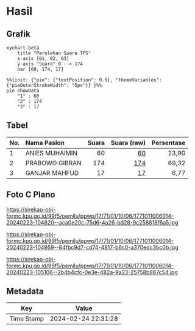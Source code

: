 # Hasil

## Grafik

```mermaid
xychart-beta
    title "Perolehan Suara TPS"
    x-axis [01, 02, 03]
    y-axis "Suara" 0 --> 174
    bar [60, 174, 17]
```

```mermaid
%%{init: {"pie": {"textPosition": 0.5}, "themeVariables": {"pieOuterStrokeWidth": "5px"}} }%%
pie showData
    "1" : 60
    "2" : 174
    "3" : 17
```

## Tabel

| No. | Nama Paslon    | Suara | Suara (raw) | Persentase |
|:--- |:-------------- | -----:| -----------:| ----------:|
| 1   | ANIES MUHAIMIN | 60    | [60][p-1]   | 23,90      |
| 2   | PRABOWO GIBRAN | 174   | [174][p-2]  | 69,32      |
| 3   | GANJAR MAHFUD  | 17    | [17][p-3]   | 6,77       |


[p-1]: https://github.com/gigit-pemilu/pemilu-2024-17-bengkulu/blob/main/pilpres/hitung-suara/sub/17-bengkulu/sub/71-kota-bengkulu/sub/01-selebar/sub/1006-sumur-dewa/sub/014-tps/sub/paslon-1.txt
[p-2]: https://github.com/gigit-pemilu/pemilu-2024-17-bengkulu/blob/main/pilpres/hitung-suara/sub/17-bengkulu/sub/71-kota-bengkulu/sub/01-selebar/sub/1006-sumur-dewa/sub/014-tps/sub/paslon-2.txt
[p-3]: https://github.com/gigit-pemilu/pemilu-2024-17-bengkulu/blob/main/pilpres/hitung-suara/sub/17-bengkulu/sub/71-kota-bengkulu/sub/01-selebar/sub/1006-sumur-dewa/sub/014-tps/sub/paslon-3.txt

## Foto C Plano

https://sirekap-obj-formc.kpu.go.id/99f5/pemilu/ppwp/17/71/01/10/06/1771011006014-20240223-104820--aca0e20c-75d6-4a26-bd28-9c258818f6a5.jpg

https://sirekap-obj-formc.kpu.go.id/99f5/pemilu/ppwp/17/71/01/10/06/1771011006014-20240223-104959--84fbc9d7-cd74-4817-b6c0-a370edc3bc0b.jpg

https://sirekap-obj-formc.kpu.go.id/99f5/pemilu/ppwp/17/71/01/10/06/1771011006014-20240223-105106--2b4b4cfc-0e3e-482a-9a23-25758b867c54.jpg


## Metadata

| Key        | Value               |
| ---------- | ------------------- |
| Time Stamp | 2024-02-24 22:31:28 |




